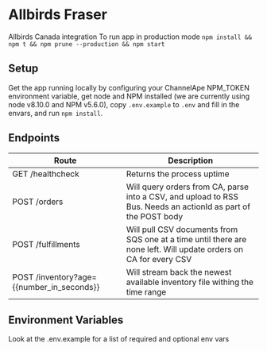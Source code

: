 # Allbirds Fraser
Allbirds Canada integration
To run app in production mode `npm install && npm t && npm prune --production && npm start`

## Setup
Get the app running locally by configuring your ChannelApe NPM_TOKEN environment variable, get node and NPM 
installed (we are currently using node v8.10.0 and NPM v5.6.0), copy `.env.example` to `.env` and fill in the envars, 
and run `npm install`.

## Endpoints
Route | Description
----- | -----------
GET /healthcheck | Returns the process uptime
POST /orders | Will query orders from CA, parse into a CSV, and upload to RSS Bus. Needs an actionId as part of the POST body
POST /fulfillments | Will pull CSV documents from SQS one at a time until there are none left. Will update orders on CA for every CSV
POST /inventory?age={{number_in_seconds}} | Will stream back the newest available inventory file withing the time range

## Environment Variables
Look at the .env.example for a list of required and optional env vars